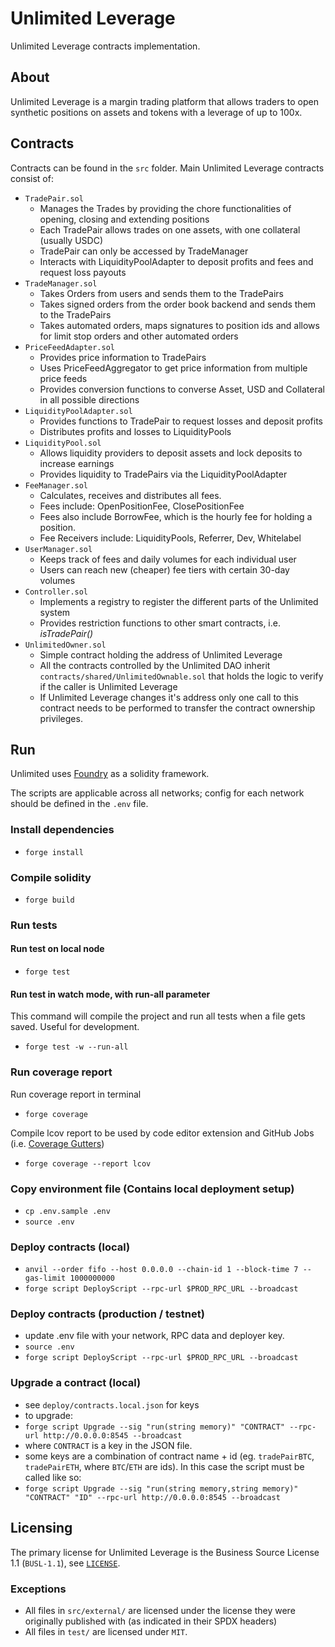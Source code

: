 # Unlimited Leverage

Unlimited Leverage contracts implementation.

## About

Unlimited Leverage is a margin trading platform that allows traders to open synthetic positions on assets and tokens with a leverage of up to 100x.

## Contracts

Contracts can be found in the `src` folder.
Main Unlimited Leverage contracts consist of:

- `TradePair.sol`
  - Manages the Trades by providing the chore functionalities of opening, closing and extending positions
  - Each TradePair allows trades on one assets, with one collateral (usually USDC)
  - TradePair can only be accessed by TradeManager
  - Interacts with LiquidityPoolAdapter to deposit profits and fees and request loss payouts
- `TradeManager.sol`
  - Takes Orders from users and sends them to the TradePairs
  - Takes signed orders from the order book backend and sends them to the TradePairs
  - Takes automated orders, maps signatures to position ids and allows for limit stop orders and other automated orders
- `PriceFeedAdapter.sol`
  - Provides price information to TradePairs
  - Uses PriceFeedAggregator to get price information from multiple price feeds
  - Provides conversion functions to converse Asset, USD and Collateral in all possible directions
- `LiquidityPoolAdapter.sol`
  - Provides functions to TradePair to request losses and deposit profits
  - Distributes profits and losses to LiquidityPools
- `LiquidityPool.sol`
  - Allows liquidity providers to deposit assets and lock deposits to increase earnings
  - Provides liquidity to TradePairs via the LiquidityPoolAdapter
- `FeeManager.sol`
  - Calculates, receives and distributes all fees.
  - Fees include: OpenPositionFee, ClosePositionFee
  - Fees also include BorrowFee, which is the hourly fee for holding a position.
  - Fee Receivers include: LiquidityPools, Referrer, Dev, Whitelabel
- `UserManager.sol`
  - Keeps track of fees and daily volumes for each individual user
  - Users can reach new (cheaper) fee tiers with certain 30-day volumes
- `Controller.sol`
  - Implements a registry to register the different parts of the Unlimited system
  - Provides restriction functions to other smart contracts, i.e. *isTradePair()*
- `UnlimitedOwner.sol`
  - Simple contract holding the address of Unlimited Leverage
  - All the contracts controlled by the Unlimited DAO inherit `contracts/shared/UnlimitedOwnable.sol` that holds the logic to verify if the caller is Unlimited Leverage
  - If Unlimited Leverage changes it's address only one call to this contract needs to be performed to transfer the contract ownership privileges.

## Run

Unlimited uses [Foundry](https://book.getfoundry.sh/) as a solidity framework.

The scripts are applicable across all networks; config for each network should be defined in the `.env` file.

### Install dependencies

- `forge install`

### Compile solidity

- `forge build`

### Run tests

#### Run test on local node

- `forge test`

#### Run test in watch mode, with run-all parameter

This command will compile the project and run all tests when a file gets saved. Useful for development.

- `forge test -w --run-all`

### Run coverage report

Run coverage report in terminal

- `forge coverage`

Compile lcov report to be used by code editor extension and GitHub Jobs (i.e. [Coverage Gutters](https://github.com/ryanluker/vscode-coverage-gutters))

- `forge coverage --report lcov`

### Copy environment file (Contains local deployment setup)
- `cp .env.sample .env`
- `source .env`

### Deploy contracts (local)

- `anvil --order fifo --host 0.0.0.0 --chain-id 1 --block-time 7 --gas-limit 1000000000` 
- `forge script DeployScript --rpc-url $PROD_RPC_URL --broadcast`

### Deploy contracts (production / testnet)
-  update .env file with your network, RPC data and deployer key.
- `source .env`
- `forge script DeployScript --rpc-url $PROD_RPC_URL --broadcast`

### Upgrade a contract (local)
- see `deploy/contracts.local.json` for keys
- to upgrade:
- `forge script Upgrade --sig "run(string memory)" "CONTRACT" --rpc-url http://0.0.0.0:8545 --broadcast`
- where `CONTRACT` is a key in the JSON file.
- some keys are a combination of contract name + id (eg. `tradePairBTC`, `tradePairETH`, where `BTC`/`ETH` are ids). In this case the script must be called like so:
- `forge script Upgrade --sig "run(string memory,string memory)" "CONTRACT" "ID" --rpc-url http://0.0.0.0:8545 --broadcast`


## Licensing

The primary license for Unlimited Leverage is the Business Source License 1.1 (`BUSL-1.1`), see [`LICENSE`](./LICENSE).

### Exceptions

- All files in `src/external/` are licensed under the license they were originally published with (as indicated in their SPDX headers)
- All files in `test/` are licensed under `MIT`.

